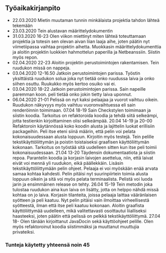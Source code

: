 ## Työaikakirjanpito  ##

* 22.03.2020 Mietin muutaman tunnin minkälaista projektia tahdon lähteä tekemään
* 23.03.2020 Tein alustavan määrittelydokumentin
* 31.03.2020 16-23  Olen viikon miettinyt miten lähteä toteuttamaan projektia ja totesin sen olevan aivan liian laaja aihe, joten päätin nyt viimetiipassa vaihtaa projektin aihetta. Muokkasin määrittelydokumenttia ja aloitin projektin luokkien hahmottelun paperilla ja Netbeanssiin. Siistin myös repon.
* 02.04.2020 22-23 Aloitin projektin perustoimintojen rakentamisen. Tein ruudukon missä on nappeja.
* 03.04.2020 12-16.50 Jatkoin perustoimintojen parissa. Työstin yksittäistä ruudukon solua joka nyt tietää onko ruudussa laiva ja onko siihen osuttu. Ruukukko myös kertoo osuiko vai ei.
* 03.04.2020 18-22 Jatkoin perustoimintojen parissa. Sain napeille paremman koon. peli tietää onko jokin tietty laiva uponnut.
* 06.04.2020 21-01 Pelissä on nyt kaksi pelaajaa ja vuorot vaihtuu oikein. Ruudukon näkyvyys myös vaihtuu vuoronvaihtuessa eli sain renderöinnin toimimaan. 
07.04 18-19 Sain Checkstylen toimimaan ja siistin koodia. Tarkoitus on refaktoroida koodia ja tehdä siitä selkeämpi, jotta testienkin kirjoittaminen olisi selkeämpää.
20.04 14-19 ja 20-00 Refaktoroin käytännössä koko koodin alusta ja lajittelin luokat erillisiin packageihin. Peli itse eteni siinä määrin, että pelin voi pelata kokonaisuudessaan alusta loppuun. Kirjoitin myös testejä. Tein pelille tekstikäyttöliittymän ja poistin toistaiseksi graafisen käyttöliittymän kokonaan. Tarkoitus on työstää sitä uudelleen sitten kun itse peli toimii kokonaisuudessaan. 
21.04 13-20 Täydensin dokumentaatiota ja siistin repoa. Parantelin koodia ja korjasin laivojen asettelua, niin, että laivat eivät voi mennä yli ruudukon, eikä päällekkäin. Lisäsin tekstikäyttöliittymään pelin ohjeet. Pelaaja ei voi myöskään enää arvata samaa kohtaa kahdesti. Pelin pitäisi nyt suurinpiirtein toimia alusta loppuun oikein ja sitä voi myös pelata terminaalista. Pelistä voi luoda jarin ja ensimmäinen release on tehty.
26.04 15-19 Tein metodin joka tulostaa ruudukon aina kun laiva on lisätty, jotta on helppo nähdä missä kohtaa on jo laiva. Korjasin tilanteita, joissa pelaaja laittaa vääränlaisen syötteen ja peli kaatuu. Nyt pelin pitäisi vain ilmoittaa virheellisestä syötteestä, ilman että itse peli kaatuu kokonaan. Aloitin graafista käyttöliittymää uudelleen, mikä valitettavasti osoittautui liialliseksi haasteeksi, joten päätin että pelissä on pelkkä tekstikäyttöliittymä.
27.04 18- Olen tänään kirjoittanut JavaDocin sekä käyttöohjeet pelille. Olen myös refaktoroinut koodia siistimmäksi ja muuttanut muuttujia privateiksi. 
### Tunteja käytetty yhteensä noin 45
